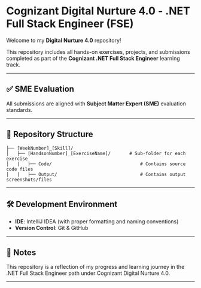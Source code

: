 # Cognizant Digital Nurture 4.0 - .NET Full Stack Engineer (FSE)

Welcome to my **Digital Nurture 4.0** repository!

This repository includes all hands-on exercises, projects, and submissions completed as part of the **Cognizant .NET Full Stack Engineer** learning track.

---

## ✅ SME Evaluation

All submissions are aligned with **Subject Matter Expert (SME)** evaluation standards.

---

## 📁 Repository Structure

```
├── [WeekNumber]_[Skill]/
│   ├── [HandsonNumber]_[ExerciseName]/       # Sub-folder for each exercise
│   |   ├── Code/                                 # Contains source code files
│   |   ├── Output/                               # Contains output screenshots/files
```


---

## 🛠 Development Environment

* **IDE**: IntelliJ IDEA (with proper formatting and naming conventions)
* **Version Control**: Git & GitHub

---

## 📌 Notes

This repository is a reflection of my progress and learning journey in the .NET Full Stack Engineer path under Cognizant Digital Nurture 4.0.

---

